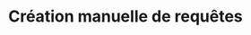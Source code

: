 ---
sidebar_position: 3
title: Création manuelle de requêtes
slug: /smart-queries-and-shelves/smart-queries/manual-query-creation
---